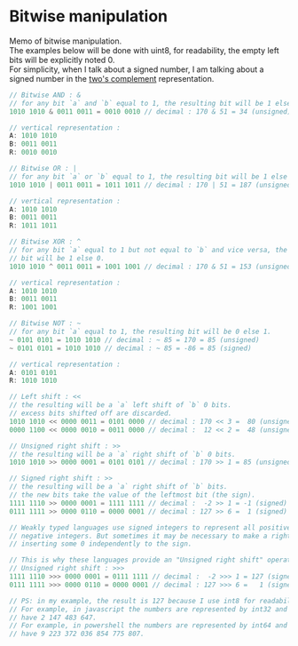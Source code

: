 # Bitwise manipulation

Memo of bitwise manipulation.   
The examples below will be done with uint8, for readability, the empty left bits
will be explicitly noted 0.   
For simplicity,  when I talk about a signed number,  I am talking about a signed
number in the [two's complement][u2c] representation.

```js
// Bitwise AND : &
// for any bit `a` and `b` equal to 1, the resulting bit will be 1 else 0.
1010 1010 & 0011 0011 = 0010 0010 // decimal : 170 & 51 = 34 (unsigned)

// vertical representation :
A: 1010 1010
B: 0011 0011
R: 0010 0010
```

```js
// Bitwise OR : |
// for any bit `a` or `b` equal to 1, the resulting bit will be 1 else 0.
1010 1010 | 0011 0011 = 1011 1011 // decimal : 170 | 51 = 187 (unsigned)

// vertical representation :
A: 1010 1010
B: 0011 0011
R: 1011 1011
```

```js
// Bitwise XOR : ^
// for any bit `a` equal to 1 but not equal to `b` and vice versa, the resulting
// bit will be 1 else 0.
1010 1010 ^ 0011 0011 = 1001 1001 // decimal : 170 & 51 = 153 (unsigned)

// vertical representation :
A: 1010 1010
B: 0011 0011
R: 1001 1001
```

```js
// Bitwise NOT : ~
// for any bit `a` equal to 1, the resulting bit will be 0 else 1.
~ 0101 0101 = 1010 1010 // decimal : ~ 85 = 170 = 85 (unsigned)
~ 0101 0101 = 1010 1010 // decimal : ~ 85 = -86 = 85 (signed)

// vertical representation :
A: 0101 0101
R: 1010 1010
```

```js
// Left shift : <<
// the resulting will be a `a` left shift of `b` 0 bits.
// excess bits shifted off are discarded.
1010 1010 << 0000 0011 = 0101 0000 // decimal : 170 << 3 =  80 (unsigned)
0000 1100 << 0000 0010 = 0011 0000 // decimal :  12 << 2 =  48 (unsigned)
```

```js
// Unsigned right shift : >>
// the resulting will be a `a` right shift of `b` 0 bits.
1010 1010 >> 0000 0001 = 0101 0101 // decimal : 170 >> 1 = 85 (unsigned)

// Signed right shift : >>
// the resulting will be a `a` right shift of `b` bits.
// the new bits take the value of the leftmost bit (the sign).
1111 1110 >> 0000 0001 = 1111 1111 // decimal :  -2 >> 1 = -1 (signed)
0111 1111 >> 0000 0110 = 0000 0001 // decimal : 127 >> 6 =  1 (signed)
```

```js
// Weakly typed languages use signed integers to represent all positive or
// negative integers. But sometimes it may be necessary to make a right shift by
// inserting some 0 independently to the sign.

// This is why these languages provide an "Unsigned right shift" operator.
// Unsigned right shift : >>>
1111 1110 >>> 0000 0001 = 0111 1111 // decimal :  -2 >>> 1 = 127 (signed)
0111 1111 >>> 0000 0110 = 0000 0001 // decimal : 127 >>> 6 =   1 (signed)

// PS: in my example, the result is 127 because I use int8 for readability.
// For example, in javascript the numbers are represented by int32 and you would
// have 2 147 483 647.
// For example, in powershell the numbers are represented by int64 and you would
// have 9 223 372 036 854 775 807.
```

[u2c]: https://en.wikipedia.org/wiki/Signed_number_representations#Two's_complement
